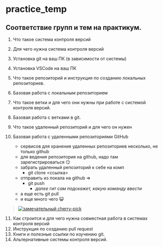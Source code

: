 # practice_temp

## Соответствие групп и тем на практикум.

1. Что такое система контроля версий
2. Для чего нужна система контроля версий
3. Установка git на ваш ПК (в зависимости от системы)
4. Установка VSCode на ваш ПК
5. Что такое репозиторий и инструкция по созданию локальных репозиториев.
6. Базовая работа с локальным репозиторием
7. Что такое ветки и для чего они нужны при работе с системой контроля версий.
8. Базовая работа с ветками в git.
9. Что такое удаленный репозиторий и для чего он нужен
10. Базовая работа с удаленными репозиториями GitHub

    * сервисов для хранения удаленных репозиториев несколько, не только github
    * для ведения репозитория на github, надо там зарегистрироваться  :smirk:
    * забрать удаленный репозиторий к себе на комп
        - git clone <ссылка>
    * отправить из локала на github =>
        - git push
            - *_далее гит сам подскажет, какую команду ввести_*    
    * а еще есть git pull
    * и еще много чего :smiley_cat:
>[![замечательный cherry-pick](https://girliemac.com/assets/images/articles/2017/12/git-cherry-pick.jpg)](https://www.youtube.com/watch?v=zq21NzPPK08)        
11. Как строится и для чего нужна совместная работа в системах контроля версий
12. Инструкция по созданию pull request
13. Книги и полезные ссылки по изучению git.
14. Альтернативные системы контроля версий.
